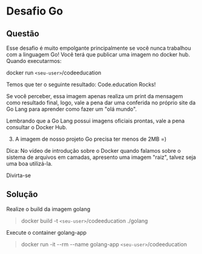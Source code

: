 # Desafio Go

## Questão

Esse desafio é muito empolgante principalmente se você nunca trabalhou com a linguagem Go!
Você terá que publicar uma imagem no docker hub. Quando executarmos:

docker run `<seu-user>`/codeeducation

Temos que ter o seguinte resultado: Code.education Rocks!

Se você perceber, essa imagem apenas realiza um print da mensagem como resultado final, logo, vale a pena dar uma conferida no próprio site da Go Lang para aprender como fazer um "olá mundo".

Lembrando que a Go Lang possui imagens oficiais prontas, vale a pena consultar o Docker Hub.

3) A imagem de nosso projeto Go precisa ter menos de 2MB =)

Dica: No vídeo de introdução sobre o Docker quando falamos sobre o sistema de arquivos em camadas, apresento uma imagem "raiz", talvez seja uma boa utilizá-la.

Divirta-se

## Solução

Realize o build da imagem golang

> docker build -t `<seu-user>`/codeeducation ./golang

Execute o container golang-app

> docker run -it --rm --name golang-app `<seu-user>`/codeeducation